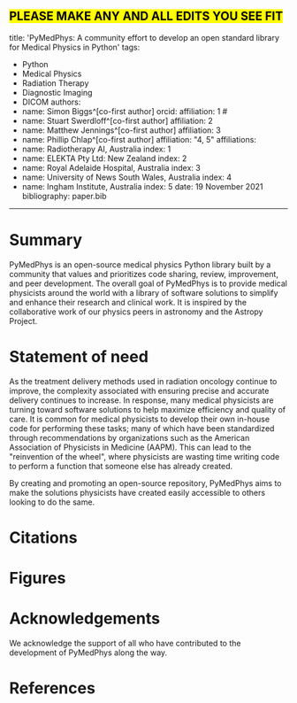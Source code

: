 <mark>PLEASE MAKE ANY AND ALL EDITS YOU SEE FIT</mark>
---
title: 'PyMedPhys: A community effort to develop an open standard library for Medical Physics in Python'
tags:
  - Python
  - Medical Physics
  - Radiation Therapy
  - Diagnostic Imaging
  - DICOM
authors:
  - name: Simon Biggs^[co-first author]
    orcid: 
    affiliation: 1 #
  - name: Stuart Swerdloff^[co-first author]
    affiliation: 2
  - name: Matthew Jennings^[co-first author]
    affiliation: 3
  - name: Phillip Chlap^[co-first author]
    affiliation: "4, 5"
affiliations:
 - name: Radiotherapy AI, Australia
   index: 1
 - name: ELEKTA Pty Ltd: New Zealand
   index: 2
 - name: Royal Adelaide Hospital, Australia
   index: 3
 - name: University of News South Wales, Australia
   index: 4
 - name: Ingham Institute, Australia
   index: 5
date: 19 November 2021
bibliography: paper.bib
---

# Summary

PyMedPhys is an open-source medical physics Python library built by a community that values and prioritizes code sharing, review, 
improvement, and peer development. The overall goal of PyMedPhys is to provide medical physicists around the world with a library 
of software solutions to simplify and enhance their research and clinical work. It is inspired by the collaborative work of our 
physics peers in astronomy and the Astropy Project.

# Statement of need

As the treatment delivery methods used in radiation oncology continue to improve, the complexity associated with ensuring precise 
and accurate delivery continues to increase. In response, many medical physicists are turning toward software solutions to help 
maximize efficiency and quality of care. It is common for medical physicists to develop their own in-house code for performing 
these tasks; many of which have been standardized through recommendations by organizations such as the American Association of Physicists 
in Medicine (AAPM). This can lead to the "reinvention of the wheel", where physicists are wasting time writing code to perform a 
function that someone else has already created. 

By creating and promoting an open-source repository, PyMedPhys aims to make the solutions physicists have created easily accessible
to others looking to do the same.

# Citations

# Figures

# Acknowledgements

We acknowledge the support of all who have contributed to the development of PyMedPhys along the way. 

# References
